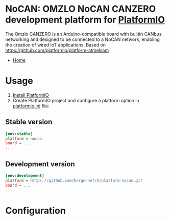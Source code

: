 # NoCAN: OMZLO NoCAN CANZERO development platform for [PlatformIO](https://platformio.org)

The Omzlo CANZERO is an Arduino-compatible board with builtin CANbus networking and designed to be connected to a NoCAN network, enabling the creation of wired IoT applications.
Based on https://github.com/platformio/platform-atmelsam

* [Home](https://www.omzlo.com/articles/canzero)

# Usage

1. [Install PlatformIO](https://platformio.org)
2. Create PlatformIO project and configure a platform option in [platformio.ini](https://docs.platformio.org/page/projectconf.html) file:

## Stable version

```ini
[env:stable]
platform = nocan
board = ...
...
```

## Development version

```ini
[env:development]
platform = https://github.com/bergernetch/platform-nocan.git
board = ...
...
```

# Configuration

